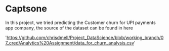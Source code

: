 # Captsone
In this project, we tried predicting the Customer churn for UPI payments app company, the source of the dataset can be found in here 

'https://github.com/chrisdmell/Project_DataScience/blob/working_branch/07_cred/Analytics%20Assignment/data_for_churn_analysis.csv'
